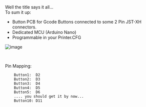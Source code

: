 Well the title says it all...
<br>
To sum it up:
* Button PCB for Gcode Buttons connected to some 2 Pin JST-XH connectors.
* Dedicated MCU (Arduino Nano)
* Programmable in your Printer.CFG

![image](https://user-images.githubusercontent.com/54855101/147841593-b75cf2ec-2bd8-4ac4-8659-7630be93dd28.png)

<br>

Pin Mapping:
``` 
    Button1:  D2 
    Button2:  D3
    Button3:  D4
    Button4:  D5
    Button5:  D6
    .... you should get it by now...
    Button10: D11 
```
